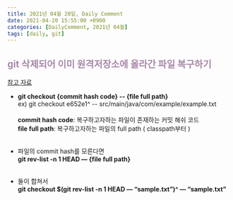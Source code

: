 ```yaml
---
title: 2021년 04월 20일, Daily Comment
date: 2021-04-20 15:55:00 +0900
categories: [DailyComment, 2021년 04월]
tags: [daily, git]
---
```


##  <span style="color: #aa88aa;">git 삭제되어 이미 원격저장소에 올라간 파일 복구하기</span>
[참고 자료](https://m.blog.naver.com/PostView.nhn?blogId=sorkelf&logNo=221221843490&proxyReferer=https:%2F%2Fwww.google.com%2F)

*  **git checkout {commit hash code} -- {file full path}** <br>
    ex) git checkout e652e1^ -- src/main/java/com/example/example.txt<br>
    <br>
    **commit hash code**: 복구하고자하는 파일이 존재하는 커밋 해쉬 코드<br>
    **file full path**:  복구하고자하는 파일의 full path ( classpath부터 )<br>
    <br>
    
*  파일의 commit hash를 모른다면<br>
    **git rev-list -n 1 HEAD — {file full path}**<br>
    <br>
   
*  둘이 합쳐서<br>
    **git checkout $(git rev-list -n 1 HEAD — “sample.txt”)^ — “sample.txt”**
